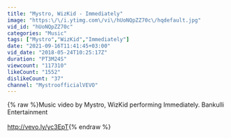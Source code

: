 ```yaml
---
title: "Mystro, WizKid - Immediately"
image: "https:\/\/i.ytimg.com\/vi\/hUoNQpZZ70c\/hqdefault.jpg"
vid_id: "hUoNQpZZ70c"
categories: "Music"
tags: ["Mystro","WizKid","Immediately"]
date: "2021-09-16T11:41:45+03:00"
vid_date: "2018-05-24T10:25:17Z"
duration: "PT3M24S"
viewcount: "117310"
likeCount: "1552"
dislikeCount: "37"
channel: "MystroofficialVEVO"
---
```

{% raw %}Music video by Mystro, WizKid performing Immediately. Bankulli Entertainment<br /><br /><a rel="nofollow" target="blank" href="http://vevo.ly/yc3EpT">http://vevo.ly/yc3EpT</a>{% endraw %}
